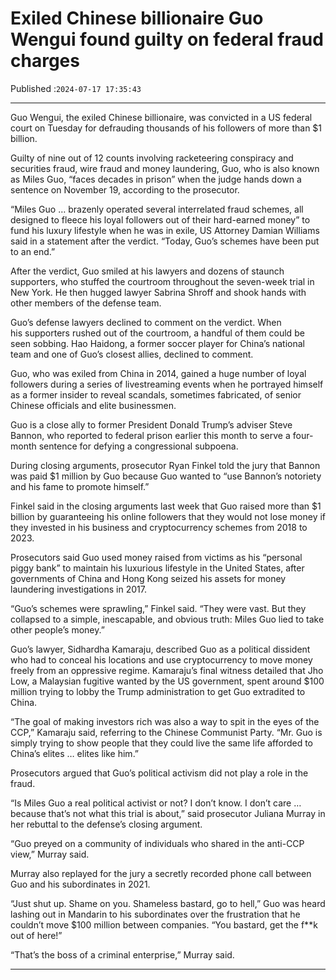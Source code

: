 # Exiled Chinese billionaire Guo Wengui found guilty on federal fraud charges

Published :`2024-07-17 17:35:43`

---

Guo Wengui, the exiled Chinese billionaire, was convicted in a US federal court on Tuesday for defrauding thousands of his followers of more than $1 billion.

Guilty of nine out of 12 counts involving racketeering conspiracy and securities fraud, wire fraud and money laundering, Guo, who is also known as Miles Guo, “faces decades in prison” when the judge hands down a sentence on November 19, according to the prosecutor.

“Miles Guo … brazenly operated several interrelated fraud schemes, all designed to fleece his loyal followers out of their hard-earned money” to fund his luxury lifestyle when he was in exile, US Attorney Damian Williams said in a statement after the verdict. “Today, Guo’s schemes have been put to an end.”

After the verdict, Guo smiled at his lawyers and dozens of staunch supporters, who stuffed the courtroom throughout the seven-week trial in New York. He then hugged lawyer Sabrina Shroff and shook hands with other members of the defense team.

Guo’s defense lawyers declined to comment on the verdict. When his supporters rushed out of the courtroom, a handful of them could be seen sobbing. Hao Haidong, a former soccer player for China’s national team and one of Guo’s closest allies, declined to comment.

Guo, who was exiled from China in 2014, gained a huge number of loyal followers during a series of livestreaming events when he portrayed himself as a former insider to reveal scandals, sometimes fabricated, of senior Chinese officials and elite businessmen.

Guo is a close ally to former President Donald Trump’s adviser Steve Bannon, who reported to federal prison earlier this month to serve a four-month sentence for defying a congressional subpoena.

During closing arguments, prosecutor Ryan Finkel told the jury that Bannon was paid $1 million by Guo because Guo wanted to “use Bannon’s notoriety and his fame to promote himself.”

Finkel said in the closing arguments last week that Guo raised more than $1 billion by guaranteeing his online followers that they would not lose money if they invested in his business and cryptocurrency schemes from 2018 to 2023.

Prosecutors said Guo used money raised from victims as his “personal piggy bank” to maintain his luxurious lifestyle in the United States, after governments of China and Hong Kong seized his assets for money laundering investigations in 2017.

“Guo’s schemes were sprawling,” Finkel said. “They were vast. But they collapsed to a simple, inescapable, and obvious truth: Miles Guo lied to take other people’s money.”

Guo’s lawyer, Sidhardha Kamaraju, described Guo as a political dissident who had to conceal his locations and use cryptocurrency to move money freely from an oppressive regime. Kamaraju’s final witness detailed that Jho Low, a Malaysian fugitive wanted by the US government, spent around $100 million trying to lobby the Trump administration to get Guo extradited to China.

“The goal of making investors rich was also a way to spit in the eyes of the CCP,” Kamaraju said, referring to the Chinese Communist Party. “Mr. Guo is simply trying to show people that they could live the same life afforded to China’s elites … elites like him.”

Prosecutors argued that Guo’s political activism did not play a role in the fraud.

“Is Miles Guo a real political activist or not? I don’t know. I don’t care … because that’s not what this trial is about,” said prosecutor Juliana Murray in her rebuttal to the defense’s closing argument.

“Guo preyed on a community of individuals who shared in the anti-CCP view,” Murray said.

Murray also replayed for the jury a secretly recorded phone call between Guo and his subordinates in 2021.

“Just shut up. Shame on you. Shameless bastard, go to hell,” Guo was heard lashing out in Mandarin to his subordinates over the frustration that he couldn’t move $100 million between companies. “You bastard, get the f**k out of here!”

“That’s the boss of a criminal enterprise,” Murray said.

---

